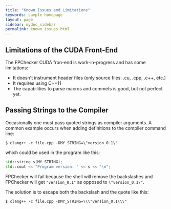 ```yaml
---
title: "Known Issues and Limitations"
keywords: sample homepage
layout: page
sidebar: mydoc_sidebar
permalink: known_issues.html
---
```


## Limitations of the CUDA Front-End

The FPChecker CUDA fron-end is work-in-progress and has some limitations:

- It doesn't instrument header files (only source files: .cu, .cpp, .c++, etc.)
- It requires using C++11
- The capabilities to parse macros and commets is good, but not perfect yet.

## Passing Strings to the Compiler

Occasionally one must pass quoted strings as compiler arguments. A common example 
occurs when adding definitions to the compiler command line:
```
$ clang++ -c file.cpp -DMY_STRING=\"version_0.1\"
```
which could be used in the program like this:
```cpp
std::string s(MY_STRING);
std::cout << "Program version: " << s << "\n";
```

FPChecker will fail because the shell will remove the backslashes and FPChecker will 
get `"version_0.1"` as opposed to `\"version_0.1\"`.

The solution is to escape both the backslash and the quote like this:
```
$ clang++ -c file.cpp -DMY_STRING=\\\"version_0.1\\\"
```

